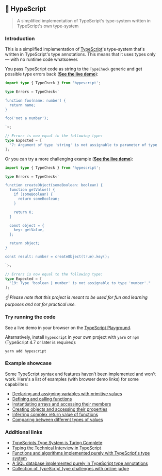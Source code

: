 ## 🐬 HypeScript

> A simplified implementation of TypeScript's type-system written in TypeScript's own type-system

### Introduction

This is a simplified implementation of [TypeScript](https://github.com/microsoft/TypeScript)'s type-system that's written in TypeScript's type annotations. This means that it uses types only — with no runtime code whatsoever.

You pass TypeScript code as string to the `TypeCheck` generic and get possible type errors back (**[See the live demo]()**):

```typescript
import type { TypeCheck } from 'hypescript';

type Errors = TypeCheck<`

function foo(name: number) {
  return name;
}

foo('not a number');

`>;

// Errors is now equal to the following type:
type Expected = [
  "7: Argument of type 'string' is not assignable to parameter of type 'number'."
];
```

Or you can try a more challenging example (**[See the live demo]()**):

```typescript
import type { TypeCheck } from 'hypescript';

type Errors = TypeCheck<`

function createObject(someBoolean: boolean) {
  function getValue() {
    if (someBoolean) {
      return someBoolean;
    }

    return 0;
  }

  const object = {
    key: getValue,
  };

  return object;
}

const result: number = createObject(true).key();

`>;

// Errors is now equal to the following type:
type Expected = [
  "19: Type 'boolean | number' is not assignable to type 'number'."
];
```

*☝ Please note that this project is meant to be used for fun and learning purposes and not for practical use.*

### Try running the code

See a live demo in your browser on the [TypeScript Playground]().

Alternatively, install `hypescript` in your own project with `yarn` or `npm` (TypeScript 4.7 or later is required):

```
yarn add hypescript
```

### Example showcase

Some TypeScript syntax and features haven't been implemented and won't work. Here's a list of examples (with browser demo links) for some capabilites:

- [Declaring and assigning variables with primitive values]()
- [Defining and calling functions]()
- [Instantiating arrays and accessing their members]()
- [Creating objects and accessing their properties]()
- [Inferring complex return value of functions]()
- [Comparing between different types of values]()

### Additional links

- [TypeScripts Type System is Turing Complete](https://github.com/microsoft/TypeScript/issues/14833)
- [Typing the Technical Interview in TypeScript](https://gal.hagever.com/posts/typing-the-technical-interview-in-typescript/)
- [Functions and algorithms implemented purely with TypeScript's type system](https://github.com/ronami/meta-typing)
- [A SQL database implemented purely in TypeScript type annotations](https://github.com/codemix/ts-sql)
- [Collection of TypeScript type challenges with online judge](https://github.com/type-challenges/type-challenges)
